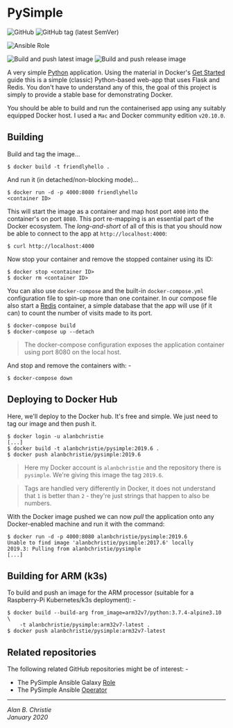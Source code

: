 # PySimple

![GitHub](https://img.shields.io/github/license/alanbchristie/pysimple)
![GitHub tag (latest SemVer)](https://img.shields.io/github/tag/alanbchristie/pysimple)

![Ansible Role](https://img.shields.io/ansible/role/42199)

![Build and push latest image](https://github.com/alanbchristie/PySimple/workflows/Build%20and%20push%20latest%20image/badge.svg?branch=master)
![Build and push release image](https://github.com/alanbchristie/PySimple/workflows/Build%20and%20push%20release%20image/badge.svg?branch=master)

A very simple [Python] application. Using the material in Docker's
[Get Started] guide this is a simple (classic) Python-based web-app
that uses Flask and Redis. You don't have to understand any of this,
the goal of this project is simply to provide a stable base for
demonstrating Docker.

You should be able to build and run the containerised app using
any suitably equipped Docker host. I used a `Mac` and Docker
community edition `v20.10.0`.

## Building
Build and tag the image...

    $ docker build -t friendlyhello .

And run it (in detached/non-blocking mode)...

    $ docker run -d -p 4000:8080 friendlyhello
    <container ID>

This will start the image as a container and map host port `4000` into the
container's on port `8080`. This port re-mapping is an essential part of the
Docker ecosystem. The _long-and-short_ of all of this is that you should now
be able to connect to the app at `http://localhost:4000`:

    $ curl http://localhost:4000
    
Now stop your container and remove the stopped container using its ID:

    $ docker stop <container ID>
    $ docker rm <container ID>

You can also use `docker-compose` and the built-in `docker-compose.yml`
configuration file to spin-up more than one container. In our compose
file also start a [Redis] container, a simple database that the app will
use (if it can) to count the number of visits made to its port.

    $ docker-compose build
    $ docker-compose up --detach

>   The docker-compose configuration exposes the application container
    using port 8080 on the local host.

And stop and remove the containers with: -

    $ docker-compose down
     
## Deploying to Docker Hub
Here, we'll deploy to the Docker hub. It's free and simple. We just need to
tag our image and then push it.

    $ docker login -u alanbchristie
    [...]
    $ docker build -t alanbchristie/pysimple:2019.6 .
    $ docker push alanbchristie/pysimple:2019.6

>   Here my Docker account is `alanbchristie` and the repository there
    is `pysimple`. We're giving this image the tag `2019.6`.
    
>   Tags are handled very differently in Docker, it does not understand
    that `1` is better than `2` - they're just strings that happen to
    also be numbers.

With the Docker image pushed we can now _pull_ the application onto any
Docker-enabled machine and run it with the command:

    $ docker run -d -p 4000:8080 alanbchristie/pysimple:2019.6
    Unable to find image 'alanbchristie/pysimple:2017.6' locally
    2019.3: Pulling from alanbchristie/pysimple
    [...]

## Building for ARM (k3s)
To build and push an image for the ARM processor (suitable for a Raspberry-Pi
Kubernetes/k3s deployment): -

    $ docker build --build-arg from_image=arm32v7/python:3.7.4-alpine3.10 \
        -t alanbchristie/pysimple:arm32v7-latest .
    $ docker push alanbchristie/pysimple:arm32v7-latest

## Related repositories
The following related GitHub repositories might be of interest: -

-   The PySimple Ansible Galaxy [Role]
-   The PySimple Ansible [Operator]

---

_Alan B. Christie_  
_January 2020_  

[Get Started]: https://docs.docker.com/get-started/part2/
[Operator]: https://github.com/alanbchristie/ansible-operator-PySimple
[Python]: https://www.python.org
[Redis]: https://redis.io
[Role]: https://github.com/alanbchristie/ansible-role-PySimple
